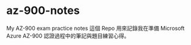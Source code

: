 # az-900-notes
My AZ-900 exam practice notes
這個 Repo 用來記錄我在準備 Microsoft Azure AZ-900 認證過程中的筆記與題目練習心得。
